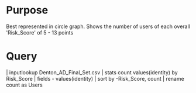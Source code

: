 # Purpose

Best represented in circle graph.  Shows the number of users of each overall 'Risk_Score' of 5 - 13 points

# Query

| inputlookup Denton_AD_Final_Set.csv
| stats count values(identity) by Risk_Score
| fields - values(identity)
| sort by -Risk_Score, count
| rename count as Users
